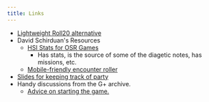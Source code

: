 ```yaml
---
title: Links
---
```



- [Lightweight Roll20 alternative](https://www.owlbear.rodeo/)
- David Schirduan's Resources
    - [HSI Stats for OSR Games](https://www.technicalgrimoire.com/files/HotSpringsReference.pdf)
        - Has stats, is the source of some of the diagetic notes, has missions, etc. 
    - [Mobile-friendly encounter roller](https://www.technicalgrimoire.com/hotspringsgenerator)
- [Slides for keeping track of party](https://docs.google.com/presentation/d/1luNC4R7nv8CI2ITOM19orW4FPloOEg0jeXX59T6vW-A/edit?usp=sharing)
- Handy discussions from the G+ archive.
    - [Advice on starting the game.](https://www.whidou.fr/gplus/z12iyhh5qwbrxvqo104cgrroyun2zpe4ml00k.html)      













